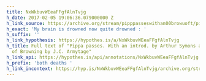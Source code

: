 ```yaml
---
title: NxWkbuvWEeaFFgfAlnTvjg
h_date: 2017-02-05 19:06:36.079000000 Z
h_link_source: https://archive.org/stream/pipppasseswithan00browuoft/pipppasseswithan00browuoft_djvu.txt
h_exact: 'My brain is drowned now quite drowned : '
h_suffix: ''
h_link_hypothesis: https://hypothes.is/a/NxWkbuvWEeaFFgfAlnTvjg
h_title: Full text of "Pippa passes. With an introd. by Arthur Symons and a portrait
  of Browning by J.C. Armytage"
h_link_api: https://hypothes.is/api/annotations/NxWkbuvWEeaFFgfAlnTvjg
h_prefix: 'both deaths '
h_link_incontext: https://hyp.is/NxWkbuvWEeaFFgfAlnTvjg/archive.org/stream/pipppasseswithan00browuoft/pipppasseswithan00browuoft_djvu.txt
---
```


